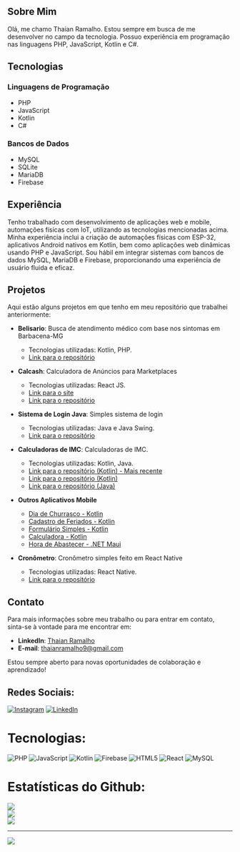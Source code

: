 ## Sobre Mim
Olá, me chamo Thaian Ramalho. Estou sempre em busca de me desenvolver no campo da tecnologia. Possuo experiência em programação nas linguagens PHP, JavaScript, Kotlin e C#.

## Tecnologias

### Linguagens de Programação
- PHP
- JavaScript
- Kotlin
- C#

### Bancos de Dados
- MySQL
- SQLite
- MariaDB
- Firebase

## Experiência
Tenho trabalhado com desenvolvimento de aplicações web e mobile, automações físicas com IoT, utilizando as tecnologias mencionadas acima. Minha experiência inclui a criação de automações físicas com ESP-32, aplicativos Android nativos em Kotlin, bem como aplicações web dinâmicas usando PHP e JavaScript. Sou hábil em integrar sistemas com bancos de dados MySQL, MariaDB e Firebase, proporcionando uma experiência de usuário fluida e eficaz.

## Projetos
Aqui estão alguns projetos em que tenho em meu repositório que trabalhei anteriormente:

- **Belisario**: Busca de atendimento médico com base nos sintomas em Barbacena-MG
  - Tecnologias utilizadas: Kotlin, PHP.
  - [Link para o repositório](https://github.com/thaianramalho/Belisario)
 
- **Calcash**: Calculadora de Anúncios para Marketplaces
  - Tecnologias utilizadas: React JS.
  - [Link para o site](https://calcash.com.br)
  - [Link para o repositório](https://github.com/thaianramalho/Calcash)
 
- **Sistema de Login Java**: Simples sistema de login
  - Tecnologias utilizadas: Java e Java Swing.
  - [Link para o repositório](https://github.com/thaianramalho/JavaLoginSystem)

- **Calculadoras de IMC**: Calculadoras de IMC.
  - Tecnologias utilizadas: Kotlin, Java.
  - [Link para o repositório (Kotlin) - Mais recente](https://github.com/thaianramalho/Calculadoraimc)
  - [Link para o repositório (Kotlin)](https://github.com/thaianramalho/calculadora_imc_kotlin)
  - [Link para o repositório (Java)](https://github.com/thaianramalho/calculadora_imc_java)

- **Outros Aplicativos Mobile**
  - [Dia de Churrasco - Kotlin](https://github.com/thaianramalho/DiadeChurrasco)
  - [Cadastro de Feriados - Kotlin](https://github.com/thaianramalho/CadastroFeriados)
  - [Formulário Simples - Kotlin](https://github.com/thaianramalho/AppSurvey)
  - [Calculadora - Kotlin](https://github.com/thaianramalho/Calculadora)
  - [Hora de Abastecer - .NET Maui](https://github.com/thaianramalho/HoraDeAbastecer)
 
- **Cronômetro**: Cronômetro simples feito em React Native
  - Tecnologias utilizadas: React Native.
  - [Link para o repositório](https://github.com/thaianramalho/cronometer-react-native)
 
## Contato
Para mais informações sobre meu trabalho ou para entrar em contato, sinta-se à vontade para me encontrar em:

- **LinkedIn**: [Thaian Ramalho](https://www.linkedin.com/in/thaianramalho/)
- **E-mail**: thaianramalho9@gmail.com

Estou sempre aberto para novas oportunidades de colaboração e aprendizado!

## Redes Sociais:
[![Instagram](https://img.shields.io/badge/Instagram-%23E4405F.svg?logo=Instagram&logoColor=white)](https://instagram.com/thaianramalho) [![LinkedIn](https://img.shields.io/badge/LinkedIn-%230077B5.svg?logo=linkedin&logoColor=white)](https://linkedin.com/in/thaianramalho) 

# Tecnologias:
![PHP](https://img.shields.io/badge/php-%23777BB4.svg?style=for-the-badge&logo=php&logoColor=white) ![JavaScript](https://img.shields.io/badge/javascript-%23323330.svg?style=for-the-badge&logo=javascript&logoColor=%23F7DF1E) ![Kotlin](https://img.shields.io/badge/kotlin-%237F52FF.svg?style=for-the-badge&logo=kotlin&logoColor=white) ![Firebase](https://img.shields.io/badge/firebase-%23039BE5.svg?style=for-the-badge&logo=firebase) ![HTML5](https://img.shields.io/badge/html5-%23E34F26.svg?style=for-the-badge&logo=html5&logoColor=white) ![React](https://img.shields.io/badge/react-%2320232a.svg?style=for-the-badge&logo=react&logoColor=%2361DAFB) ![MySQL](https://img.shields.io/badge/mysql-%2300f.svg?style=for-the-badge&logo=mysql&logoColor=white)

# Estatísticas do Github:
![](https://github-readme-stats.vercel.app/api?username=thaianramalho&theme=dracula&hide_border=false&include_all_commits=false&count_private=false)<br/>
![](https://github-readme-streak-stats.herokuapp.com/?user=thaianramalho&theme=dracula&hide_border=false)<br/>
![](https://github-readme-stats.vercel.app/api/top-langs/?username=thaianramalho&theme=dracula&hide_border=false&include_all_commits=false&count_private=false&layout=compact)

---
[![](https://visitcount.itsvg.in/api?id=thaianramalho&icon=0&color=12)](https://visitcount.itsvg.in)
